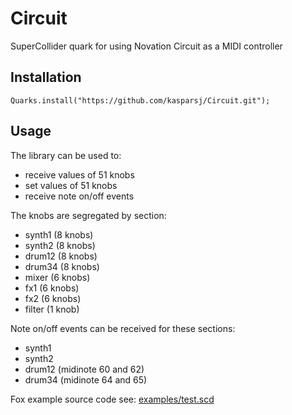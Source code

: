# Circuit

SuperCollider quark for using Novation Circuit as a MIDI controller

## Installation

`Quarks.install("https://github.com/kasparsj/Circuit.git");`

## Usage

The library can be used to:

- receive values of 51 knobs
- set values of 51 knobs
- receive note on/off events

The knobs are segregated by section:

- synth1 (8 knobs)
- synth2 (8 knobs)
- drum12 (8 knobs)
- drum34 (8 knobs)
- mixer (6 knobs)
- fx1 (6 knobs)
- fx2 (6 knobs)
- filter (1 knob)

Note on/off events can be received for these sections:

- synth1
- synth2
- drum12 (midinote 60 and 62)
- drum34 (midinote 64 and 65)

Fox example source code see: [examples/test.scd](https://github.com/kasparsj/Circuit/blob/main/examples/test.scd)
